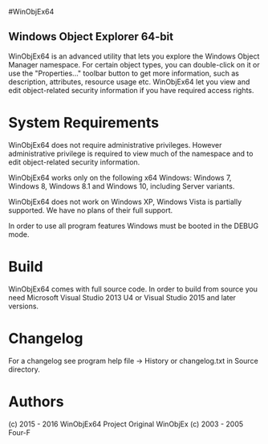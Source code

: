 
#WinObjEx64
## Windows Object Explorer 64-bit

WinObjEx64 is an advanced utility that lets you explore the Windows Object Manager namespace. For certain object types, you can double-click on it or use the "Properties..." toolbar button to get more information, such as description, attributes, resource usage etc. WinObjEx64 let you view and edit object-related security information if you have required access rights.

# System Requirements

WinObjEx64 does not require administrative privileges. However administrative privilege is required to view much of the namespace and to edit object-related security information.


WinObjEx64 works only on the following x64 Windows: Windows 7, Windows 8, Windows 8.1 and Windows 10, including Server variants.


WinObjEx64 does not work on Windows XP, Windows Vista is partially supported. We have no plans of their full support.

In order to use all program features Windows must be booted in the DEBUG mode.

# Build 

WinObjEx64 comes with full source code.
In order to build from source you need Microsoft Visual Studio 2013 U4 or Visual Studio 2015 and later versions.
 
# Changelog

For a changelog see program help file -> History or changelog.txt in Source directory.


# Authors

(c) 2015 - 2016 WinObjEx64 Project
Original WinObjEx (c) 2003 - 2005 Four-F
